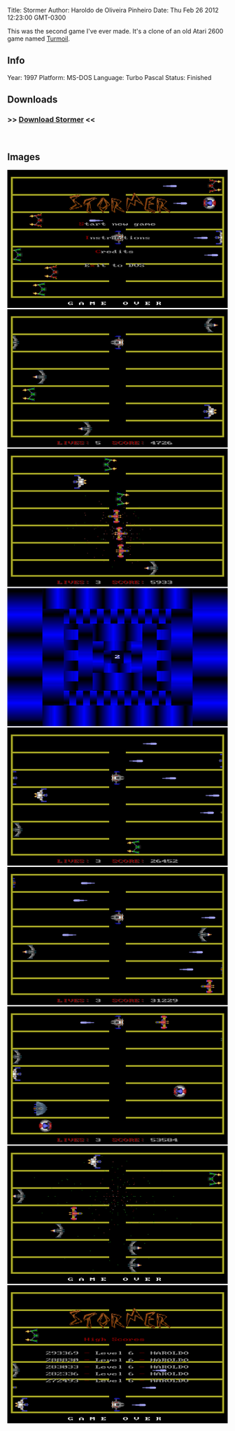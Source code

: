 Title: Stormer
Author: Haroldo de Oliveira Pinheiro
Date: Thu Feb 26 2012 12:23:00 GMT-0300

This was the second game I've ever made. It's a clone of an old Atari 2600 game named [Turmoil][Turmoil].

## Info
Year: 1997
Platform: MS-DOS
Language: Turbo Pascal
Status: Finished

## Downloads
### >> [Download Stormer](downloads/stormer.zip "Download Stormer") <<
<br>

## Images

<div class="ContentFlow">
	<div class="flow">
		<img class="item" src="/stormer/stormer_001.png" />
		<img class="item" src="/stormer/stormer_003.png" />
		<img class="item" src="/stormer/stormer_004.png" />
		<img class="item" src="/stormer/stormer_005.png" />
		<img class="item" src="/stormer/stormer_006.png" />
		<img class="item" src="/stormer/stormer_010.png" />
		<img class="item" src="/stormer/stormer_012.png" />
		<img class="item" src="/stormer/stormer_013.png" />
		<img class="item" src="/stormer/stormer_015.png" />
	</div>
</div>


[Turmoil]: (http://www.atariage.com/software_page.html?SoftwareID=1420)